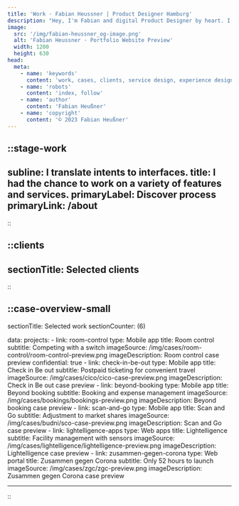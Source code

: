```yaml
---
title: 'Work · Fabian Heussner | Product Designer Hamburg'
description: "Hey, I'm Fabian and digital Product Designer by heart. I connect people's needs with aesthetics."
image:
  src: '/img/fabian-heussner_og-image.png'
  alt: 'Fabian Heussner · Portfolio Website Preview'
  width: 1200
  height: 630
head:
  meta:
    - name: 'keywords'
      content: 'work, cases, clients, service design, experience design, design thinking, design, ux, ui, ux/ui, product design, designer, agile, ux research, usability testing, wireframes, prototyping, ux writing, design systems, components, figma, hamburg'
    - name: 'robots'
      content: 'index, follow'
    - name: 'author'
      content: 'Fabian Heußner'
    - name: 'copyright'
      content: '© 2023 Fabian Heußner'
---
```



::stage-work
---
subline: I translate intents to interfaces. 
title: I had the chance to work on a variety of features and services.
primaryLabel: Discover process
primaryLink: /about
---
::


::clients
---
sectionTitle: Selected clients
---
::

::case-overview-small
---
sectionTitle: Selected work
sectionCounter: (6)

data:
    projects:
      - link: room-control
        type: Mobile app
        title: Room control
        subtitle: Competing with a switch
        imageSource: /img/cases/room-control/room-control-preview.png
        imageDescription: Room control case preview
        confidential: true 
      - link: check-in-be-out
        type: Mobile app
        title: Check in Be out
        subtitle: Postpaid ticketing for convenient travel
        imageSource: /img/cases/cico/cico-case-preview.png
        imageDescription: Check in Be out case preview
      - link: beyond-booking
        type: Mobile app
        title: Beyond booking
        subtitle: Booking and expense management
        imageSource: /img/cases/bookings/bookings-preview.png
        imageDescription: Beyond booking case preview
      - link: scan-and-go
        type: Mobile app
        title: Scan and Go
        subtitle: Adjustment to market shares
        imageSource: /img/cases/budni/sco-case-preview.png
        imageDescription: Scan and Go case preview
      - link: lightelligence-apps
        type: Web apps
        title: Lightelligence
        subtitle: Facility management with sensors
        imageSource: /img/cases/lightelligence/lightelligence-preview.png
        imageDescription: Lightelligence case preview
      - link: zusammen-gegen-corona
        type: Web portal
        title: Zusammen gegen Corona
        subtitle: Only 52 hours to launch
        imageSource: /img/cases/zgc/zgc-preview.png
        imageDescription: Zusammen gegen Corona case preview

---
::



